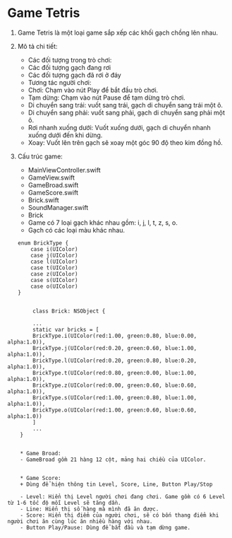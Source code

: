 #  Game Tetris
1. Game Tetris là một loại game sắp xếp các khối gạch chồng lên nhau.
2. Mô tả chi tiết:
    * Các đối tượng trong trò chơi:
    - Các đối tượng gạch đang rơi
    - Các đối tượng gạch đã rơi ở đáy

    * Tương tác người chơi:
    - Chơi: Chạm vào nút Play để bắt đầu trò chơi.
    - Tạm dừng: Chạm vào nút Pause để tạm dừng trò chơi.
    - Di chuyển sang trái: vuốt sang trái, gạch di chuyển sang trái một ô.
    - Di chuyển sang phải: vuốt sang phải, gạch di chuyển sang phải một ô.
    - Rơi nhanh xuống dưới: Vuốt xuống dưới, gạch di chuyển nhanh xuống dưới đến khi dừng.
    - Xoay: Vuốt lên trên gạch sẽ xoay một góc 90 độ theo kim đồng hồ.
3. Cấu trúc game:

    + MainViewController.swift
    + GameView.swift
    - GameBroad.swift
    - GameScore.swift
    - Brick.swift
    + SoundManager.swift

    * Brick
    - Game có 7 loại gạch khác nhau gồm: i, j, l, t, z, s, o.
    - Gạch có các loại màu khác nhau.

    ```
    enum BrickType {
        case i(UIColor)
        case j(UIColor)
        case l(UIColor)
        case t(UIColor)
        case z(UIColor)
        case s(UIColor)
        case o(UIColor)
    }  
```
   ```
            class Brick: NSObject {

            ...
            static var bricks = [
            BrickType.i(UIColor(red:1.00, green:0.80, blue:0.00, alpha:1.0)),
            BrickType.j(UIColor(red:0.20, green:0.60, blue:1.00, alpha:1.0)),
            BrickType.l(UIColor(red:0.20, green:0.80, blue:0.20, alpha:1.0)),
            BrickType.t(UIColor(red:0.80, green:0.00, blue:1.00, alpha:1.0)),
            BrickType.z(UIColor(red:0.00, green:0.60, blue:0.60, alpha:1.0)),
            BrickType.s(UIColor(red:1.00, green:0.80, blue:1.00, alpha:1.0)),
            BrickType.o(UIColor(red:1.00, green:0.60, blue:0.60, alpha:1.0))
            ]
            ...    
        }
```

    * Game Broad:
    - GameBroad gồm 21 hàng 12 cột, mảng hai chiều của UIColor.


    * Game Score:
    + Dùng để hiện thông tin Level, Score, Line, Button Play/Stop

    - Level: Hiển thị Level người chơi đang chơi. Game gồm có 6 Level từ 1-6 tốc độ mỗi Level sẽ tăng dần.
    - Line: Hiển thị số hàng mà mình đã ăn được.
    - Score: Hiển thị điểm của người chơi, sẽ có bốn thang điểm khi người chơi ăn cùng lúc ăn nhiều hàng với nhau.
    - Button Play/Pause: Dùng để bắt đầu và tạm dừng game.
